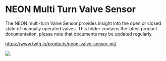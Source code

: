 # NEON Multi Turn Valve Sensor

The NEON multi-turn Valve Sensor provides insight into the open or closed state of manually operated valves. This folder contains the latest product documentation, please note that documents may be updated regularly.

https://www.twtg.io/products/neon-valve-sensor-mt/

![](../.resources/vs-mt.jpg) 
